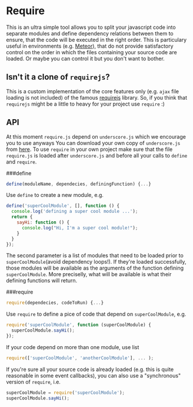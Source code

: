 # Require

This is an ultra simple tool allows you to split your javascript
code into separate modules and define dependency relations between them
to ensure, that the code will be executed in the right order. This is
particulary useful in environments (e.g. [Meteor](http://meteor.com/)),
that do not provide satisfactory control on the order in which
the files containing your source code are loaded.
Or maybe you can control it but you don't want to bother.

## Isn't it a clone of `requirejs`?

This is a custom implementation of the core features only
(e.g. `ajax` file loading is not included)
of the famous [requirejs](http://requirejs.org/) library.
So, if you think that `requirejs` might be a little to heavy
for your project use `require` :)

## API

At this moment `require.js` depend on
`underscore.js` which we encourage you to use anyways
You can download your own copy of `underscore.js`
from [here](http://underscorejs.org/).
To use `require` in your own project make sure that
the file `require.js` is loaded after `underscore.js`
and before all your calls to `define` and `require`.

###define

``` javascript
define(moduleName, dependecies, definingFunction) {...}
```

Use `define` to create a new module, e.g.

``` javascript
define('superCoolModule', [], function () {
  console.log('defining a super cool module ...');
  return {
    sayHi: function () {
      console.log("Hi, I'm a super cool module!");
    }
  }
});
```

The second parameter is a list of modules that need to be loaded prior
to `superCoolModule`(avoid dependency loops!).
If they're loaded successfully, those modules will be available
as the arguments of the function defining `superCoolModule`.
More preciselly, what will be available is what
their defining functions will return.

###require

``` javascript
require(dependecies, codeToRun) {...}
```

Use `require` to define a pice of code that depend on `superCoolModule`, e.g.

``` javascript
require('superCoolModule', function (superCoolModule) {
  superCoolModule.sayHi();
});
```

If your code depend on more than one module, use list

``` javascript
require(['superCoolModule', 'anotherCoolModule'], ... );
```

If you're sure all your source code is already loaded
(e.g. this is quite reasonable in some event callbacks),
you can also use a "synchronous" version of `require`, i.e.

``` javascript
superCoolModule = require('superCoolModule');
superCoolModule.sayHi();
```






